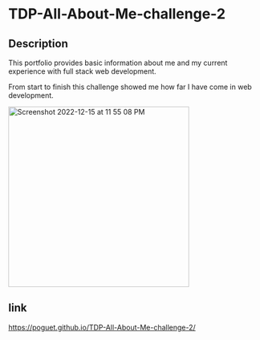 # TDP-All-About-Me-challenge-2
## Description 
This portfolio provides basic information about me and my current experience with full stack web development.

From start to finish this challenge showed me how far I have come in web development.

<img width="360" alt="Screenshot 2022-12-15 at 11 55 08 PM" src="https://user-images.githubusercontent.com/118129483/208033127-fa63841f-92e2-4fad-89c5-cac7152d9175.png">

## link 
https://poguet.github.io/TDP-All-About-Me-challenge-2/

